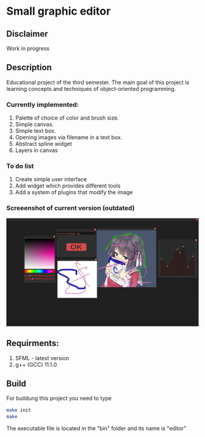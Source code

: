 # Small graphic editor

## Disclaimer
Work in progress
## Description
Educational project of the third semester. The main goal of this project is learning concepts and techniques of object-oriented programming.

### Currently implemented:
1. Palette of choice of color and brush size. 
2. Simple canvas.
3. Simple text box.
4. Opening images via filename in a text box.
5. Abstract spline widget
6. Layers in canvas

### To do list
1. Create simple user interface
3. Add widget which provides different tools
4. Add a system of plugins that modify the image


### Screeenshot of current version (outdated)
![image info](./examples/example.png)

## Requirments:
1. SFML - latest version
2. g++ (GCC) 11.1.0
## Build
For buildung this project you need to type
```sh
make init
make
```
The executable file is located in the "bin" folder and its name is "editor"
